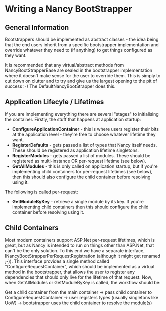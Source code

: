 
# Writing a Nancy BootStrapper
## General Information

Bootstrappers should be implemented as abstract classes - the idea being that the end users inherit from a specific bootstrapper implementation and override whatever they need to (if anything) to get things configured as they want.

It is recommended that any virtual/abstract methods from NancyBootStrapperBase are sealed in the bootstrapper implementation where it doesn't make sense for the user to override them. This is simply to cut down on clutter and to try and give us the largest opening to the pit of success :-) The DefaultNancyBootStrapper does this.

## Application Lifecyle / Lifetimes

If you are implementing everything there are several "stages" to initialising the container. Firstly, the stuff that happens at application startup:

* **ConfigureApplicationContainer** - this is where users register their bits at the application level - they're free to choose whatever lifetime they want.
* **RegisterDefaults** - gets passed a list of types that Nancy itself needs. These should be registered as application lifetime singletons.
* **RegisterModules** - gets passed a list of modules. These should be registered as multi-instance OR per-request lifetime (see below).
* **GetAllModules** - this is only called on application startup, but if you're implementing child containers for per-request lifetimes (see below), then this should also configure the child container before resolving using it.

The following is called per-request:

* **GetModuleByKey** - retrieve a single module by its key. If you're implementing child containers then this should configure the child container before resolving using it.

## Child Containers

Most modern containers support ASP.Net per-request lifetimes, which is great, but as Nancy is intended to run on things other than ASP.Net, that can't be the only solution. To this end we have a separate interface, INancyBootStrapperPerRequestRegistration<T> (although it might get renamed ;-)). This interface provides a single method called "ConfigureRequestContainer", which should be implemented as a virtual method in the bootstrapper, that allows the user to register any dependencies that should only live for the lifetime of that request. Now, when GetAllModules or GetModuleByKey is called, the workflow should be:

Get a child container from the main container -> pass child container to ConfigureRequestContainer -> user registers types (usually singletons like UoW) -> bootstrapper uses the child container to resolve the module(s)
